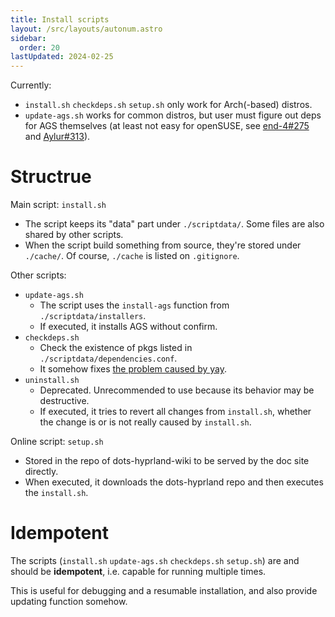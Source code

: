 ```yaml
---
title: Install scripts
layout: /src/layouts/autonum.astro
sidebar:
  order: 20
lastUpdated: 2024-02-25
---
```

Currently:
- `install.sh` `checkdeps.sh` `setup.sh` only work for Arch(-based) distros.
- `update-ags.sh` works for common distros, but user must figure out deps for AGS themselves (at least not easy for openSUSE, see [end-4#275](https://github.com/end-4/dots-hyprland/discussions/275) and [Aylur#313](https://github.com/Aylur/ags/discussions/313)).

# Structrue
Main script: `install.sh`
- The script keeps its "data" part under `./scriptdata/`. Some files are also shared by other scripts.
- When the script build something from source, they're stored under `./cache/`. Of course, `./cache` is listed on `.gitignore`.

Other scripts:
- `update-ags.sh`
  - The script uses the `install-ags` function from `./scriptdata/installers`.
  - If executed, it installs AGS without confirm.
- `checkdeps.sh`
  - Check the existence of pkgs listed in `./scriptdata/dependencies.conf`.
  - It somehow fixes [the problem caused by yay](https://github.com/end-4/dots-hyprland/discussions/204).
- `uninstall.sh`
  - Deprecated. Unrecommended to use because its behavior may be destructive.
  - If executed, it tries to revert all changes from `install.sh`, whether the change is or is not really caused by `install.sh`.

Online script: `setup.sh`
- Stored in the repo of dots-hyprland-wiki to be served by the doc site directly.
- When executed, it downloads the dots-hyprland repo and then executes the `install.sh`.
# Idempotent
The scripts (`install.sh` `update-ags.sh` `checkdeps.sh` `setup.sh`) are and should be **idempotent**, i.e. capable for running multiple times.

This is useful for debugging and a resumable installation, and also provide updating function somehow.
